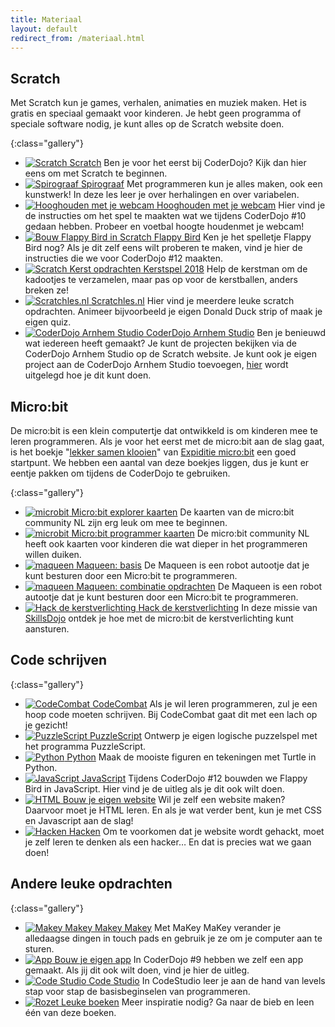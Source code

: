 ```yaml
---
title: Materiaal
layout: default
redirect_from: /materiaal.html
---
```


## Scratch
Met Scratch kun je games, verhalen, animaties en muziek maken. Het is gratis en speciaal gemaakt voor kinderen. Je hebt geen programma of speciale software nodig, je kunt alles op de Scratch website doen. 

{:class="gallery"}
- [![Scratch](/static/img/scratch.png) Scratch](/materiaal/scratch-voor-beginners)
  Ben je voor het eerst bij CoderDojo? Kijk dan hier eens om met Scratch te beginnen.
- [![Spirograaf](/static/img/scratch-spirograaf-1.png) Spirograaf](/materiaal/scratch/spirograaf)
Met programmeren kun je alles maken, ook een kunstwerk! In deze les leer je  over herhalingen en over variabelen.
- [![Hooghouden met je webcam](/static/img/scratch-hooghouden.png) Hooghouden met je webcam](/materiaal/scratch/hooghouden)
Hier vind je de instructies om het spel te maakten wat we tijdens CoderDojo #10 gedaan hebben. Probeer en voetbal hoogte houdenmet je webcam!
- [![Bouw Flappy Bird in Scratch](/static/img/flappybird.png)
 Flappy Bird](/materiaal/scratch/flappybird)
Ken je het spelletje Flappy Bird nog? Als je dit zelf eens wilt proberen te maken, vind je hier de instructies die we voor CoderDojo #12 maakten.
- [![Scratch Kerst opdrachten](/static/img/kerstspel-300x228.png) Kerstspel 2018](/materiaal/scratch-kerst)
Help de kerstman om de kadootjes te verzamelen, maar pas op voor de kerstballen, anders breken ze!
- [![Scratchles.nl](/static/img/scratchles.png) Scratchles.nl](https://scratchles.nl/)
Hier vind je meerdere leuke scratch opdrachten. Animeer bijvoorbeeld je eigen Donald Duck strip of maak je eigen quiz.
- [![CoderDojo Arnhem Studio](/static/img/coderdojo-arnhem-studio.png) CoderDojo Arnhem Studio](https://scratch.mit.edu/studios/2502768)
Ben je benieuwd wat iedereen heeft gemaakt? Je kunt de projecten bekijken via de CoderDojo Arnhem Studio op de Scratch website. Je kunt ook je eigen project aan de CoderDojo Arnhem Studio toevoegen, [hier](/2016/06/25/scratch-projecten-delen) wordt uitgelegd hoe je dit kunt doen.

## Micro:bit

De micro:bit is een klein computertje dat ontwikkeld is om kinderen mee te leren programmeren. Als je voor het eerst met de micro:bit aan de slag gaat, is het boekje "[lekker samen klooien](https://www.expeditiemicrobit.nl/sites/default/files/2017-09/Expeditie%20microbit%20Les%201%20Stichting%20FutureNL%20-%20Lekkersamenklooien_0.pdf)" van [Expiditie micro:bit](https://www.expeditiemicrobit.nl/) een goed startpunt. We hebben een aantal van deze boekjes liggen, dus je kunt er eentje pakken om tijdens de CoderDojo te gebruiken.

{:class="gallery"}
- [![microbit](/static/img/microbit-explorer.png) Micro:bit explorer kaarten](https://www.micro-bit.nl/sites/default/files/afbeeldingen/Content/explorer%20%280.1%29.pdf)
  De kaarten van de micro:bit community NL zijn erg leuk om mee te beginnen.
- [![microbit](/static/img/microbit-programmer.png) Micro:bit programmer kaarten](https://www.micro-bit.nl/sites/default/files/afbeeldingen/Content/programmer%20%280.1%29.pdf)
  De micro:bit community NL heeft ook kaarten voor kinderen die wat dieper in het programmeren willen duiken.
- [![maqueen](/static/img/maqueen.jpg) Maqueen: basis](/materiaal/microbit-maqueen)
  De Maqueen is een robot autootje dat je kunt besturen door een Micro:bit te programmeren.
- [![maqueen](/static/img/maqueen2.jpeg) Maqueen: combinatie opdrachten](/materiaal/microbit-maqueen-combinatie-opdrachten)
  De Maqueen is een robot autootje dat je kunt besturen door een Micro:bit te programmeren.
- [![Hack de kerstverlichting](/static/img/hack-de-kerstverlichting.png) Hack de kerstverlichting](https://www.skillsdojo.nl/microcomputer-uitvinden/kerst/)
  In deze missie van [SkillsDojo](https://www.skillsdojo.nl) ontdek je hoe met de micro:bit de kerstverlichting kunt aansturen.

## Code schrijven

{:class="gallery"}
- [![CodeCombat](/static/img/codecombat.png) CodeCombat](/2017/01/21/codecombat)
  Als je wil leren programmeren, zul je een hoop code moeten schrijven. Bij CodeCombat gaat dit met een lach op je gezicht!
- [![PuzzleScript](/static/img/puzzlescript.gif) PuzzleScript](/materiaal/puzzlescript)
  Ontwerp je eigen logische puzzelspel met het programma PuzzleScript.
- [![Python](/static/img/python.png) Python](/materiaal/python)
  Maak de mooiste figuren en tekeningen met Turtle in Python.
- [![JavaScript](/static/img/javascript.png) JavaScript](/2017/09/16/javascript-flappybird)
  Tijdens CoderDojo #12 bouwden we Flappy Bird in JavaScript. Hier vind je de uitleg als je dit ook wilt doen.
- [![HTML](/static/img/html.png) Bouw je eigen website](/materiaal/website)
  Wil je zelf een website maken? Daarvoor moet je HTML leren. En als je wat verder bent, kun je met CSS en Javascript aan de slag!
- [![Hacken](/static/img/hacken.png) Hacken](/2019/10/19/hacken)
  Om te voorkomen dat je website wordt gehackt, moet je zelf leren te denken als een hacker… En dat is precies wat we gaan doen! 

## Andere leuke opdrachten

{:class="gallery"}
- [![Makey Makey](/static/img/makeymakey.png) Makey Makey](/2016/09/17/makey-makey)
  Met MaKey MaKey verander je alledaagse dingen in touch pads en gebruik je ze om je computer aan te sturen.
- [![App](/static/img/app.png) Bouw je eigen app](/2017/04/15/bouw-je-eigen-app)
  In CoderDojo #9 hebben we zelf een app gemaakt. Als jij dit ook wilt doen, vind je hier de uitleg.
- [![Code Studio](/static/img/codestudio.jpg) Code Studio](http://www.coderdojo-arnhem.nl/materiaal/codestudio/)
  In CodeStudio leer je aan de hand van levels stap voor stap de basisbeginselen van programmeren.
- [![Rozet](/static/img/rozet.jpg) Leuke boeken](https://www.sambis.nl/iguana/www.main.cls?sUrl=BA_CODERDOJO)
  Meer inspiratie nodig? Ga naar de bieb en leen één van deze boeken.